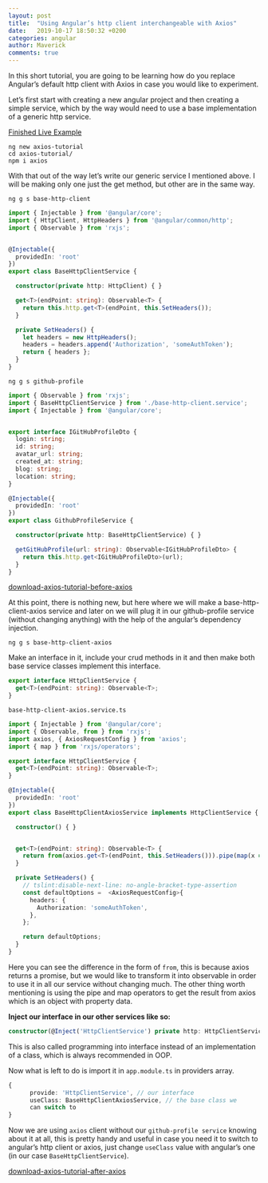 ```yaml
---
layout: post
title:  "Using Angular’s http client interchangeable with Axios"
date:   2019-10-17 18:50:32 +0200
categories: angular
author: Maverick
comments: true
---
```


In this short tutorial, you are going to be learning how do you replace Angular’s default http client with Axios in case you would like to experiment.

Let’s first start with creating a new angular project and then creating a simple service, which by the way would need to use a base implementation of a generic http service.

[Finished Live Example](https://stackblitz.com/edit/angular-wylrjv)

    ng new axios-tutorial
    cd axios-tutorial/
    npm i axios

With that out of the way let’s write our generic service I mentioned above. I will be making only one just the get method, but other are in the same way.

    ng g s base-http-client

```typescript
import { Injectable } from '@angular/core';
import { HttpClient, HttpHeaders } from '@angular/common/http';
import { Observable } from 'rxjs';


@Injectable({
  providedIn: 'root'
})
export class BaseHttpClientService {

  constructor(private http: HttpClient) { }

  get<T>(endPoint: string): Observable<T> {
    return this.http.get<T>(endPoint, this.SetHeaders());
  }

  private SetHeaders() {
    let headers = new HttpHeaders();
    headers = headers.append('Authorization', 'someAuthToken');
    return { headers };
  }
}
```

    ng g s github-profile

```typescript
import { Observable } from 'rxjs';
import { BaseHttpClientService } from './base-http-client.service';
import { Injectable } from '@angular/core';


export interface IGitHubProfileDto {
  login: string;
  id: string;
  avatar_url: string;
  created_at: string;
  blog: string;
  location: string;
}

@Injectable({
  providedIn: 'root'
})
export class GithubProfileService {

  constructor(private http: BaseHttpClientService) { }

  getGitHubProfile(url: string): Observable<IGitHubProfileDto> {
    return this.http.get<IGitHubProfileDto>(url);
  }
}
```

[download-axios-tutorial-before-axios]({{site.baseurl}}/assets/files/axios-tutorial-before-axios.rar)

At this point, there is nothing new, but here where we will make a base-http-client-axios service and later on we will plug it in our github-profile service (without changing anything) with the help of the angular’s dependency injection.

    ng g s base-http-client-axios

Make an interface in it, include your crud methods in it and then make both base service classes implement this interface.

```typescript
export interface HttpClientService {
  get<T>(endPoint: string): Observable<T>;
}
```

`base-http-client-axios.service.ts`

```typescript
import { Injectable } from '@angular/core';
import { Observable, from } from 'rxjs';
import axios, { AxiosRequestConfig } from 'axios';
import { map } from 'rxjs/operators';

export interface HttpClientService {
  get<T>(endPoint: string): Observable<T>;
}

@Injectable({
  providedIn: 'root'
})
export class BaseHttpClientAxiosService implements HttpClientService {

  constructor() { }


  get<T>(endPoint: string): Observable<T> {
    return from(axios.get<T>(endPoint, this.SetHeaders())).pipe(map(x => x.data));
  }

  private SetHeaders() {
    // tslint:disable-next-line: no-angle-bracket-type-assertion
    const defaultOptions =  <AxiosRequestConfig>{
      headers: {
        Authorization: 'someAuthToken',
      },
    };

    return defaultOptions;
  }
}
```

Here you can see the difference in the form of `from`, this is because axios returns a promise, but we would like to transform it into observable in order to use it in all our service without changing much. The other thing worth mentioning is using the pipe and map operators to get the result from axios which is an object with property data.

**Inject our interface in our other services like so:**

```typescript
constructor(@Inject('HttpClientService') private http: HttpClientService) { }
```

This is also called programming into interface instead of an implementation of a class, which is always recommended in OOP.

Now what is left to do is import it in `app.module.ts` in providers array.

```typescript
{
      provide: 'HttpClientService', // our interface
      useClass: BaseHttpClientAxiosService, // the base class we 
      can switch to
}
```

Now we are using `axios` client without our `github-profile service` knowing about it at all, this is pretty handy and useful in case you need it to switch to angular’s http client or axios, just change `useClass` value with angular’s one (in our case `BaseHttpClientService`).

[download-axios-tutorial-after-axios]({{site.baseurl}}/assets/files/axios-tutorial-after-axios.rar)
